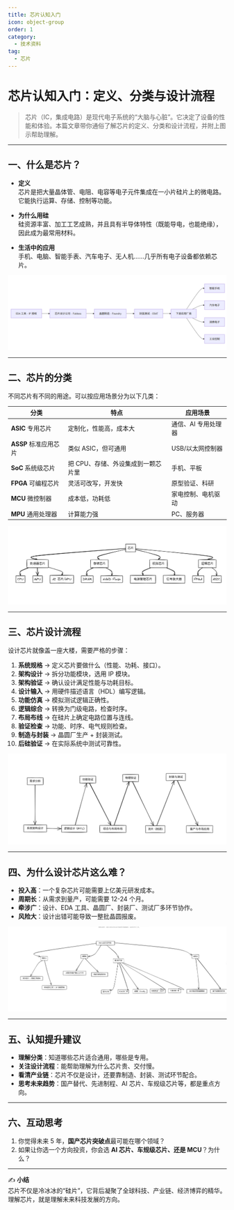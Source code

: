 ```yaml
---
title: 芯片认知入门
icon: object-group
order: 1
category:
  - 技术资料 
tag:
  - 芯片 
---
```

# 芯片认知入门：定义、分类与设计流程

> 芯片（IC，集成电路）是现代电子系统的“大脑与心脏”。它决定了设备的性能和体验。本篇文章带你通俗了解芯片的定义、分类和设计流程，并附上图示帮助理解。

---

## 一、什么是芯片？

- **定义**  
  芯片是把大量晶体管、电阻、电容等电子元件集成在一小片硅片上的微电路。它能执行运算、存储、控制等功能。  

- **为什么用硅**  
  硅资源丰富、加工工艺成熟，并且具有半导体特性（既能导电，也能绝缘），因此成为最常用材料。  

- **生活中的应用**  
  手机、电脑、智能手表、汽车电子、无人机……几乎所有电子设备都依赖芯片。  


![芯片应用](/assets/images/TechLearn/xlc.png)  

---

## 二、芯片的分类

不同芯片有不同的用途。可以按应用场景分为以下几类：

| 分类 | 特点 | 应用场景 |
|------|------|----------|
| **ASIC** 专用芯片 | 定制化，性能高，成本大 | 通信、AI 专用处理器 |
| **ASSP** 标准应用芯片 | 类似 ASIC，但可通用 | USB/以太网控制器 |
| **SoC** 系统级芯片 | 把 CPU、存储、外设集成到一颗芯片里 | 手机、平板 |
| **FPGA** 可编程芯片 | 灵活可改写，开发快 | 原型验证、科研 |
| **MCU** 微控制器 | 成本低，功耗低 | 家电控制、电机驱动 |
| **MPU** 通用处理器 | 计算能力强 | PC、服务器 |


![芯片的分类](/assets/images/TechLearn/xfl.png)  

---

## 三、芯片设计流程

设计芯片就像盖一座大楼，需要严格的步骤：

1. **系统规格** → 定义芯片要做什么（性能、功耗、接口）。  
2. **架构设计** → 拆分功能模块，选用 IP 模块。  
3. **架构验证** → 确认设计满足性能与功耗目标。  
4. **设计输入** → 用硬件描述语言（HDL）编写逻辑。  
5. **功能仿真** → 模拟测试逻辑正确性。  
6. **逻辑综合** → 转换为门级电路，检查时序。  
7. **布局布线** → 在硅片上确定电路位置与连线。  
8. **验证检查** → 功能、时序、电气规则检查。  
9. **制造与封装** → 晶圆厂生产 + 封装测试。  
10. **后硅验证** → 在实际系统中测试可靠性。


![芯片设计流程](/assets/images/TechLearn/yflc.png)  

---

## 四、为什么设计芯片这么难？

- **投入高**：一个复杂芯片可能需要上亿美元研发成本。  
- **周期长**：从需求到量产，可能需要 12-24 个月。  
- **牵涉广**：设计、EDA 工具、晶圆厂、封装厂、测试厂多环节协作。  
- **风险大**：设计出错可能导致一整批晶圆报废。  

![为什么设计芯片这么难](/assets/images/TechLearn/xfx.png)    

---

## 五、认知提升建议

- **理解分类**：知道哪些芯片适合通用，哪些是专用。  
- **关注设计流程**：能帮助理解为什么芯片贵、交付慢。  
- **看清产业链**：芯片不仅是设计，还要靠制造、封装、测试环节配合。  
- **思考未来趋势**：国产替代、先进制程、AI 芯片、车规级芯片等，都是重点方向。  

---

## 六、互动思考

1. 你觉得未来 5 年，**国产芯片突破点**最可能在哪个领域？  
2. 如果让你选一个方向投资，你会选 **AI 芯片、车规级芯片、还是 MCU**？为什么？  

---

✍️ **小结**  
芯片不仅是冷冰冰的“硅片”，它背后凝聚了全球科技、产业链、经济博弈的精华。理解芯片，就是理解未来科技发展的方向。

